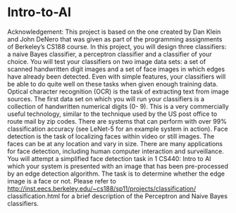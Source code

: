 # Intro-to-AI
Acknowledgement: This project is based on the one created by Dan Klein and John DeNero that was given as part of the programming assignments of Berkeley’s CS188 course. 
In this project, you will design three classifiers: a naive Bayes classifier, a perceptron classifier and a classifier of your choice. You will test your classifiers on two image 
data sets: a set of scanned handwritten digit images and a set of face images in which edges have already been detected. Even with simple features, your classifiers will be able 
to do quite well on these tasks when given enough training data. Optical character recognition (OCR) is the task of extracting text from image sources. The first data set on 
which you will run your classifiers is a collection of handwritten numerical digits (0- 9). This is a very commercially useful technology, similar to the technique used by the
US post office to route mail by zip codes. There are systems that can perform with over 99% classification accuracy (see LeNet-5 for an example system in action). Face detection
is the task of localizing faces within video or still images. The faces can be at any location and vary in size. There are many applications for face detection, including human 
computer interaction and surveillance. You will attempt a simplified face detection task in 1 CS440: Intro to AI which your system is presented with an image that has been 
pre-processed by an edge detection algorithm. The task is to determine whether the edge image is a face or not. 
Please refer to http://inst.eecs.berkeley.edu/~cs188/sp11/projects/classification/ classification.html for a brief description of the Perceptron and Naive Bayes classifiers.
